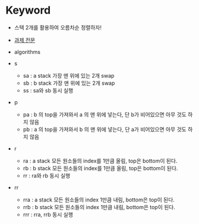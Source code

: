 # Keyword
- 스택 2개를 활용하여 오름차순 정렬하자!
- <a href="https://github.com/mtae616/42_cursus/blob/master/push_swap/subject.md">과제 전문</a>
- algorithms

- s
  - sa : a stack 가장 맨 위에 있는 2개 swap
  - sb : b stack 가장 맨 위에 있는 2개 swap
  - ss : sa와 sb 동시 실행
- p
  - pa : b 의 top을 가져와서 a 의 맨 위에 넣는다, 단 b가 비어있으면 아무 것도 하지 않음
  - pb : a 의 top을 가져와서 b 의 맨 위에 넣는다, 단 a가 비어있으면 아무 것도 하지 않음
- r
  - ra : a stack 모든 원소들의 index를 1만큼 올림, top은 bottom이 된다.
  - rb : b stack 모든 원소들의 index를 1만큼 올림, top은 bottom이 된다.
  - rr : ra와 rb 동시 실행
- rr
  - rra : a stack 모든 원소들의 index 1만큼 내림, bottom은 top이 된다.
  - rrb : b stack 모든 원소들의 index 1만큼 내림, bottom은 top이 된다.
  - rrr : rra, rrb 동시 실행
